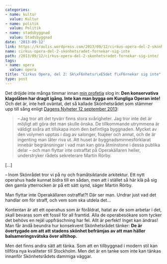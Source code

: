 ```yaml
---
categories:
- name: kultur
  value: Kultur
- name: politik
  value: Politik
- name: stadsbyggnad
  value: Stadsbyggnad
date: '2013-09-12'
link: https://kraulis.wordpress.com/2013/09/12/cirkus-opera-del-2-skonhetsradet-fornekar-sig-inte/
name: cirkus-opera-del-2-skonhetsradet-fornekar-sig-inte
path: /2013/09/12/cirkus-opera-del-2-skonhetsradet-fornekar-sig-inte/
tags:
- name: opera
  value: opera
title: "Cirkus Opera, del 2: Sk\xF6nhetsr\xE5det f\xF6rnekar sig inte"
type: post
---
```

Det dröjde inte många timmar innan [min profetia](/2013/09/11/cirkus-opera-del-1/) slog in: **Den konservativa klagolåten har dragit igång. Inte kan man bygga om Kungliga Operan  inte!** Och det är, inte helt oväntat, det så kallade Skönhetsrådet som stämmer upp till sång enligt [Dagens Nyheter 12 september 2013](http://www.dn.se/kultur-noje/scen/svart-bygga-om-skyddad-opera/):

> – Jag tror att det tyvärr finns stora svårigheter. Jag tror inte det är möjligt att göra det man skulle önska. De tillkommande utrymmena är väldigt svåra att tillskapa inom den befintliga byggnaden. Mycket av den volymen upptas i dag av salonger, foajéer och annat, och de är ingenting man låter riva ut. Att huset är byggnadsminnesförklarat innebär begränsningar i vad man kan göra åtminstone i dessa publika delar – och man flyttar inte ostraffat på Operakällaren heller, understryker rådets sekreterare Martin Rörby.

[...]

– Inom Skönrådet tror vi på ny och framåtsiktande arkitektur. Ett nytt operahus hade kunnat bidra till en sådan, men att i stället så här klä på sig den gamla ytterrocken är på ett sätt synd, säger Martin Rörby.

Man flyttar inte Operakällaren ostraffat?! Där ser man. Undrar just vad det handlar om för straff, och vem som ska utdela det...

Kontentan är att ett operahus som är föråldrat, hatat av de som arbetar i det, skall bevaras som ett fossil för all framtid. Alla de operabesökare som tycker det behövs en rejäl uppfräschning har fel. Allt är perfekt! Inget kan ändras! Man får ändå beundra hur konsekvent Skönhetsrådet tänker: **De är övertygade om att att stadens skönhet befrämjas av att man häller balsameringsvätska över alltihop.**

Men det finns andra sätt att tänka. Som att en tillbyggnad i modern stil kan tillföra nya kvaliteter till Stockholm. Men det är en tanke som inte kan tänkas innanför Skönhetsrådets dammiga väggar.

